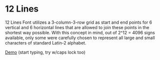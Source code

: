 # 12 Lines
12 Lines Font utilizes a 3-column-3-row grid as start and end points for 6 vertical and 6 horizontal lines that are allowed to join these points in the shortest way possible. 
With this concept in mind, out of 2^12 = 4096 signs available, only some were carefully chosen to represent all large and small characters of standard Latin-2 alphabet. 

[Demo](http://diogenes.webd.pl/ghindu) (start typing, try w/caps lock too)
